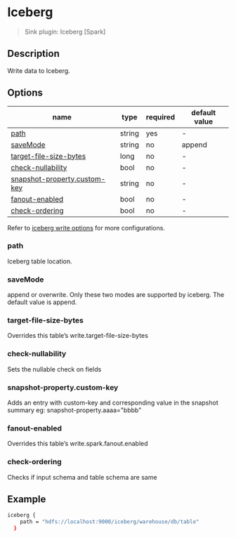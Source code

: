 # Iceberg

> Sink plugin: Iceberg [Spark]

## Description

Write data to Iceberg.

## Options

| name                                                         | type   | required | default value |
| ------------------------------------------------------------ | ------ | -------- | ------------- |
| [path](#path)                                                | string | yes      | -             |
| [saveMode](#saveMode)                                        | string | no       | append        |
| [target-file-size-bytes](#target-file-size-bytes)            | long   | no       | -             |
| [check-nullability](#check-nullability)                      | bool   | no       | -             |
| [snapshot-property.custom-key](#snapshot-property.custom-key)| string | no       | -             |
| [fanout-enabled](#fanout-enabled)                            | bool   | no       | -             |
| [check-ordering](#check-ordering)                            | bool   | no       | -             |


Refer to [iceberg write options](https://iceberg.apache.org/docs/latest/spark-configuration/) for more configurations.

### path

Iceberg table location.

### saveMode

append or overwrite. Only these two modes are supported by iceberg. The default value is append.

### target-file-size-bytes

Overrides this table’s write.target-file-size-bytes

### check-nullability

Sets the nullable check on fields

### snapshot-property.custom-key

Adds an entry with custom-key and corresponding value in the snapshot summary
eg: snapshot-property.aaaa="bbbb"

### fanout-enabled

Overrides this table’s write.spark.fanout.enabled

### check-ordering

Checks if input schema and table schema are same

## Example

```bash
iceberg {
    path = "hdfs://localhost:9000/iceberg/warehouse/db/table"
  }
```


